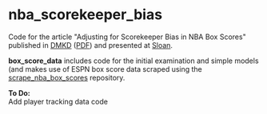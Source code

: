 # nba_scorekeeper_bias
Code for the article "Adjusting for Scorekeeper Bias in NBA Box Scores" published in [DMKD](https://link.springer.com/article/10.1007%2Fs10618-017-0497-y) ([PDF](http://www.readcube.com/articles/10.1007/s10618-017-0497-y?author_access_token=2d1Qnw6gJ2FSK8dQelHhePe4RwlQNchNByi7wbcMAY5wPAnuWMtbk1vJZa6JuvaOJZD6DGkcRLPph38FNvDQKme8m5GpOCTegQ2Lm8iZZmpCjTBA_8Vmho9PicjyUHYG9j5asAyYRLmxqCYJ9b_F3g%3D%3D)) and presented at [Sloan](http://www.sloansportsconference.com/wp-content/uploads/2016/02/1502-van-exel-effect.pdf).

**box_score_data** includes code for the initial examination and simple models (and makes use of ESPN box score data scraped using the [scrape_nba_box_scores](https://github.com/mvanbommel/scrape_nba_box_scores) repository.

**To Do:**  
Add player tracking data code
